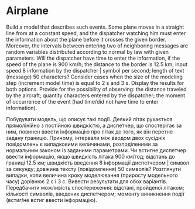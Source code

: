 # Airplane
Build a model that describes such events. 
Some plane moves in a straight line from
at a constant speed, and the dispatcher watching him must enter the information
about the plane before it crosses the given border. Moreover, the intervals between entering two
of neighboring messages are random variables distributed according to normal
by law with given parameters. Will the dispatcher have time to enter the information, if
the speed of the plane is 900 km/h; the distance to the border is 12.5 km; input speed
8
information by the dispatcher | symbol per second; length of text (message) 50
characters? Consider cases when the size of the modeling step (increment
model time) is equal to 2 s and 3 s. Display the results for both options.
Provide for the possibility of observing: the distance traveled by the aircraft; quantity
characters entered by the dispatcher; the moment of occurrence of the event (had time/did not have time to enter
information).



Побудувати модель, що описує такі події. Деякий літак рухається прямолінійно з
постійною швидкістю, а диспетчер, що спостерігає за ним, повинен ввести інформацію
про літак до того, як він перетне задану границю. Причому, інтервали між вводом двох
сусідніх повідомлень є випадковими величинами, розподіленими за нормальним
законом із заданими параметрами. Чи встигне диспетчер ввести інформацію, якщо
швидкість літака 900 км/год; відстань до границі 12.5 км; швидкість введення
8
інформації диспетчером | символ за секунду; довжина тексту (повідомлення) 50
символів? Розглянути випадки, коли величина кроку моделювання (приросту
модельного часу) дорівнює 2 с i 3 с. Вивести результати для обох варіантів.
Передбачити можливість спостереження: відстані, пройденої літаком; кількості
символів, введених диспетчером; моменту виникнення події (встиг/не встиг ввести
інформацію). 
